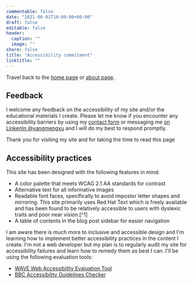 ```yaml
---
commentable: false
date: "2021-06-01T10:00:00+00:00"
draft: false
editable: false
header:
  caption: ""
  image: ""
share: false
title: "Accessibility commitment"
linktitle: ""
---
```


Travel back to the [home page](https://yxu.netlify.app/) or [about page](/about/).

## Feedback

I welcome any feedback on the accessibility of my site and/or the educational materials I create. Please let me know if you encounter any accessibility barriers by using my [contact form](/contact/) or messaging me [on LinkenIn \@yangmengxu](https://www.linkedin.com/in/yangmengxu1219/) and I will do my best to respond promptly.

Thank you for visiting my site and for taking the time to read this page <i class="fas fa-heart" alt="heart"></i>

## Accessibility practices

This site has been designed with the following features in mind:
- A color palette that meets WCAG 2.1 AA standards for contrast
- Alternative text for all informative images
- Readable font faces, specifically to avoid impostor letter shapes and mirroring. This site primarily uses Red Hat Text which is freely available and has been found to be relatively accessible to users with dyslexic traits and poor near vision.[^1]
- A table of contents in the blog post sidebar for easier navigation

I am aware there is much more to inclusive and accessible design and I'm learning how to implement better accessibility practices in the content I create. I'm not a web developer but my plan is to regularly audit my site for accessibility failures and learn how to remedy them as best I can. I'll be using the following evaluation tools:
 - [WAVE Web Accessibility Evaluation Tool](https://wave.webaim.org/)
 - [BBC Accessibility Guidelines Checker](https://github.com/bbc/bbc-a11y#bbc-accessibility-standards-checker)
